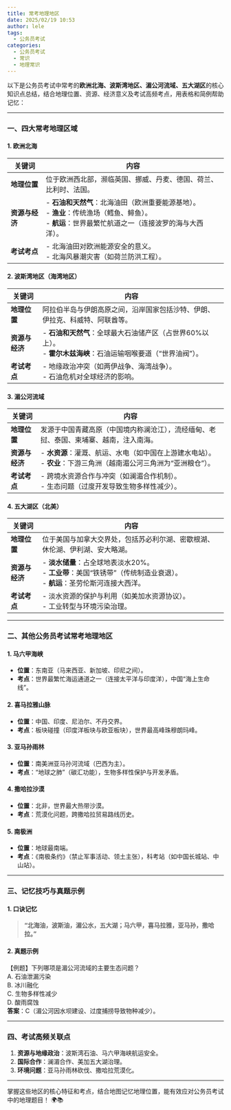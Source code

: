 ```yaml
---
title: 常考地理地区
date: 2025/02/19 10:53
author: lele
tags:
  - 公务员考试
categories:
  - 公务员考试
  - 常识
  - 地理常识
---
```

以下是公务员考试中常考的**欧洲北海、波斯湾地区、湄公河流域、五大湖区**的核心知识点总结，结合地理位置、资源、经济意义及考试高频考点，用表格和简例帮助记忆：

---

### **一、四大常考地理区域**
#### **1. 欧洲北海**
| **关键词**   | **内容**                                                                                   |
| --------- | ---------------------------------------------------------------------------------------- |
| **地理位置**  | 位于欧洲西北部，濒临英国、挪威、丹麦、德国、荷兰、比利时、法国。                                                         |
| **资源与经济** | - **石油和天然气**：北海油田（欧洲重要能源基地）。<br>- **渔业**：传统渔场（鳕鱼、鲱鱼）。<br>- **航运**：世界最繁忙航道之一（连接波罗的海与大西洋）。 |
| **考试考点**  | - 北海油田对欧洲能源安全的意义。<br>- 北海风暴潮灾害（如荷兰防洪工程）。                                                 |

#### **2. 波斯湾地区（海湾地区）**
| **关键词**       | **内容**                                                                 |
|------------------|-------------------------------------------------------------------------|
| **地理位置**      | 阿拉伯半岛与伊朗高原之间，沿岸国家包括沙特、伊朗、伊拉克、科威特、阿联酋等。 |
| **资源与经济**    | - **石油和天然气**：全球最大石油储产区（占世界60%以上）。<br>- **霍尔木兹海峡**：石油运输咽喉要道（“世界油阀”）。 |
| **考试考点**      | - 地缘政治冲突（如两伊战争、海湾战争）。<br>- 石油危机对全球经济的影响。          |

#### **3. 湄公河流域**
| **关键词**       | **内容**                                                                 |
|------------------|-------------------------------------------------------------------------|
| **地理位置**      | 发源于中国青藏高原（中国境内称澜沧江），流经缅甸、老挝、泰国、柬埔寨、越南，注入南海。 |
| **资源与经济**    | - **水资源**：灌溉、航运、水电（如中国在上游建水电站）。<br>- **农业**：下游三角洲（越南湄公河三角洲为“亚洲粮仓”）。 |
| **考试考点**      | - 跨境水资源合作与冲突（如澜湄合作机制）。<br>- 生态问题（过度开发导致生物多样性减少）。 |

#### **4. 五大湖区（北美）**
| **关键词**       | **内容**                                                                 |
|------------------|-------------------------------------------------------------------------|
| **地理位置**      | 位于美国与加拿大交界处，包括苏必利尔湖、密歇根湖、休伦湖、伊利湖、安大略湖。      |
| **资源与经济**    | - **淡水储量**：占全球地表淡水20%。<br>- **工业带**：美国“铁锈带”（传统制造业衰退）。<br>- **航运**：圣劳伦斯河连接大西洋。 |
| **考试考点**      | - 淡水资源的保护与利用（如美加水资源协议）。<br>- 工业转型与环境污染治理。          |

---

### **二、其他公务员考试常考地理地区**
#### **1. 马六甲海峡**
- **位置**：东南亚（马来西亚、新加坡、印尼之间）。  
- **考点**：世界最繁忙海运通道之一（连接太平洋与印度洋），中国“海上生命线”。

#### **2. 喜马拉雅山脉**
- **位置**：中国、印度、尼泊尔、不丹交界。  
- **考点**：板块碰撞（印度洋板块与欧亚板块），世界最高峰珠穆朗玛峰。

#### **3. 亚马孙雨林**
- **位置**：南美洲亚马孙河流域（巴西为主）。  
- **考点**：“地球之肺”（碳汇功能），生物多样性保护与开发矛盾。

#### **4. 撒哈拉沙漠**
- **位置**：北非，世界最大热带沙漠。  
- **考点**：荒漠化问题，跨撒哈拉贸易路线历史。

#### **5. 南极洲**
- **位置**：地球最南端。  
- **考点**：《南极条约》（禁止军事活动、领土主张），科考站（如中国长城站、中山站）。

---

### **三、记忆技巧与真题示例**
#### **1. 口诀记忆**
> **“北海油，波斯油，湄公水，五大湖；马六甲，喜马拉雅，亚马孙，撒哈拉。”**

#### **2. 真题示例**
【例题】下列哪项是湄公河流域的主要生态问题？  
A. 石油泄漏污染  
B. 冰川融化  
C. 生物多样性减少  
D. 酸雨腐蚀  
**答案**：C（湄公河因水坝建设、过度捕捞导致物种减少）。

---

### **四、考试高频关联点**
1. **资源与地缘政治**：波斯湾石油、马六甲海峡航运安全。  
2. **国际合作**：澜湄合作、美加五大湖治理。  
3. **环境问题**：亚马孙雨林砍伐、撒哈拉荒漠化。  

---

掌握这些地区的核心特征和考点，结合地图记忆地理位置，能有效应对公务员考试中的地理题目！ 🌍📚
